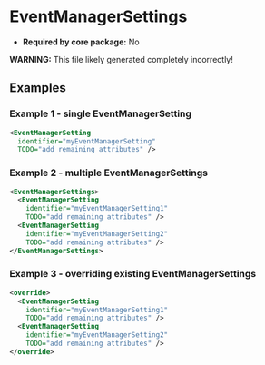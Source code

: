 # EventManagerSettings

- **Required by core package:** No

**WARNING:** This file likely generated completely incorrectly!

## Examples

### Example 1 - single EventManagerSetting

```xml
<EventManagerSetting
  identifier="myEventManagerSetting"
  TODO="add remaining attributes" />
```

### Example 2 - multiple EventManagerSettings

```xml
<EventManagerSettings>
  <EventManagerSetting
    identifier="myEventManagerSetting1"
    TODO="add remaining attributes" />
  <EventManagerSetting
    identifier="myEventManagerSetting2"
    TODO="add remaining attributes" />
</EventManagerSettings>
```

### Example 3 - overriding existing EventManagerSettings

```xml
<override>
  <EventManagerSetting
    identifier="myEventManagerSetting1"
    TODO="add remaining attributes" />
  <EventManagerSetting
    identifier="myEventManagerSetting2"
    TODO="add remaining attributes" />
</override>
```

